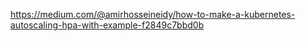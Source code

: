 https://medium.com/@amirhosseineidy/how-to-make-a-kubernetes-autoscaling-hpa-with-example-f2849c7bbd0b